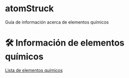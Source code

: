 # atomStruck
Guía de información acerca de elementos químicos

# 🛠️ Información de elementos químicos
[Lista de elementos químicos](https://www.periodni.com/es/elementos_clasificados_por_numero_atomico.html)
